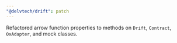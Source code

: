 ```yaml
---
"@delvtech/drift": patch
---
```


Refactored arrow function properties to methods on `Drift`, `Contract`, `OxAdapter`, and mock classes.
